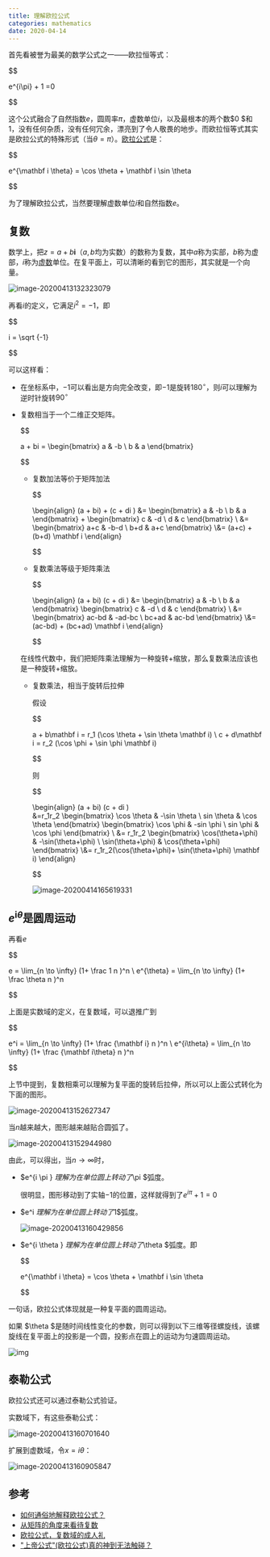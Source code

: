 ```yaml
---
title: 理解欧拉公式
categories: mathematics
date: 2020-04-14
---
```


首先看被誉为最美的数学公式之一——欧拉恒等式：

$$

e^{i\pi} + 1 =0

$$

这个公式融合了自然指数$e$，圆周率$\pi$，虚数单位$i$，以及最根本的两个数$0 $和 $1$，没有任何杂质，没有任何冗余，漂亮到了令人敬畏的地步。而欧拉恒等式其实是欧拉公式的特殊形式（当$\theta = \pi$）。[欧拉公式](https://zh.wikipedia.org/wiki/%E6%AD%90%E6%8B%89%E6%81%86%E7%AD%89%E5%BC%8F)是：

$$

e^{\mathbf i \theta} = \cos \theta + \mathbf i \sin \theta

$$

为了理解欧拉公式，当然要理解虚数单位$i$和自然指数$e$。

## 复数

数学上，把$z=a+b\mathbf i$（$a,b$均为实数）的数称为复数，其中$a$称为实部，$b$称为虚部，$i$称为[虚数](https://baike.baidu.com/item/虚数)单位。在复平面上，可以清晰的看到它的图形，其实就是一个向量。

![image-20200413132323079](/assets/images/image-20200413132323079.png)

再看$i$的定义，它满足$i^{2}=-1$，即

$$

i = \sqrt {-1}

$$

可以这样看：

- 在坐标系中，$-1$可以看出是方向完全改变，即$-1$是旋转$180^{\circ}$，则$i$可以理解为逆时针旋转$90^{\circ}$

- 复数相当于一个二维正交矩阵。

  $$

  a + bi = \begin{bmatrix} a  & -b \\ b & a  \end{bmatrix}

  $$

  
  - 复数加法等价于矩阵加法

    $$

    \begin{align}
    (a + bi) + (c + di ) &= \begin{bmatrix} a  & -b \\ b & a  \end{bmatrix} + \begin{bmatrix} c  & -d \\ d & c  \end{bmatrix} \\  &= \begin{bmatrix} a+c  & -b-d \\ b+d & a+c  \end{bmatrix} \\&= (a+c) + (b+d) \mathbf i
    \end{align}

    $$

  
  - 复数乘法等级于矩阵乘法

    $$

    \begin{align}
    (a + bi) (c + di ) &= \begin{bmatrix} a  & -b \\ b & a  \end{bmatrix}  \begin{bmatrix} c  & -d \\ d & c  \end{bmatrix} \\  &= \begin{bmatrix} ac-bd  & -ad-bc \\ bc+ad & ac-bd  \end{bmatrix} \\&= (ac-bd) + (bc+ad) \mathbf i
    \end{align}

    $$

  在线性代数中，我们把矩阵乘法理解为一种旋转+缩放，那么复数乘法应该也是一种旋转+缩放。
    
  - 复数乘法，相当于旋转后拉伸
  
    假设
  

    $$

    a + b\mathbf i = r_1 (\cos \theta + \sin \theta \mathbf i) \\ c + d\mathbf i = r_2 (\cos \phi + \sin \phi \mathbf i)

    $$

  
    则

    $$

    \begin{align}
    (a + bi) (c + di )  
     &=r_1r_2  \begin{bmatrix} \cos \theta  & -\sin \theta  \\ sin \theta  & \cos \theta  \end{bmatrix}  \begin{bmatrix} \cos \phi & -sin \phi \\ sin \phi & \cos \phi  \end{bmatrix} \\  &=  r_1r_2  \begin{bmatrix} \cos(\theta+\phi)  & -\sin(\theta+\phi) \\ \sin(\theta+\phi) & \cos(\theta+\phi)  \end{bmatrix} \\&= r_1r_2(\cos(\theta+\phi)+ \sin(\theta+\phi) \mathbf i)
    \end{align}

    $$

    
    ![image-20200414165619331](/assets/images/image-20200414165619331.png)

## $e^{\mathbf i \theta}$是圆周运动

再看$e$

$$

e = \lim_{n \to \infty} (1+ \frac 1 n )^n \\
e^{\theta} = \lim_{n \to \infty} (1+ \frac \theta n )^n

$$

上面是实数域的定义，在复数域，可以退推广到

$$

e^i = \lim_{n \to \infty} (1+ \frac {\mathbf i} n )^n \\
e^{i\theta} = \lim_{n \to \infty} (1+ \frac {\mathbf i\theta} n )^n

$$

上节中提到，复数相乘可以理解为复平面的旋转后拉伸，所以可以上面公式转化为下面的图形。

![image-20200413152627347](/assets/images/image-20200413152627347.png)

当$n$越来越大，图形越来越贴合圆弧了。

![image-20200413152944980](/assets/images/image-20200413152944980.png)

由此，可以得出，当$n \to \infty$时，

- $e^{i \pi } $理解为在单位圆上转动了$\pi $弧度。

  很明显，图形移动到了实轴$-1$的位置，这样就得到了$e^{i\pi} + 1 =0$

- $e^i $理解为在单位圆上转动了$1$弧度。

  ![image-20200413160429856](/assets/images/image-20200413160429856.png)

- $e^{i \theta } $理解为在单位圆上转动了$\theta $弧度。即

  $$

  e^{\mathbf i \theta} = \cos \theta + \mathbf i \sin \theta

  $$

一句话，欧拉公式体现就是一种复平面的圆周运动。

如果 $\theta $是随时间线性变化的参数，则可以得到以下三维等径螺旋线，该螺旋线在复平面上的投影是一个圆，投影点在圆上的运动为匀速圆周运动。

![img](/assets/images/v2-dd519fdba5ae7b4ba2b9a26ac158f7c5_720w.jpg)

## 泰勒公式

欧拉公式还可以通过泰勒公式验证。

实数域下，有这些泰勒公式：

![image-20200413160701640](/assets/images/image-20200413160701640.png)

扩展到虚数域，令$x=i\theta$：

![image-20200413160905847](/assets/images/image-20200413160905847.png)

## 参考

- [如何通俗地解释欧拉公式？](https://www.matongxue.com/madocs/8.html)
- [从矩阵的角度来看待复数](https://zhuanlan.zhihu.com/p/30251453)
- [欧拉公式，复数域的成人礼](https://www.matongxue.com/madocs/2066.html)
- ["上帝公式"(欧拉公式)真的神到无法触碰？](https://zhuanlan.zhihu.com/p/48392958)


